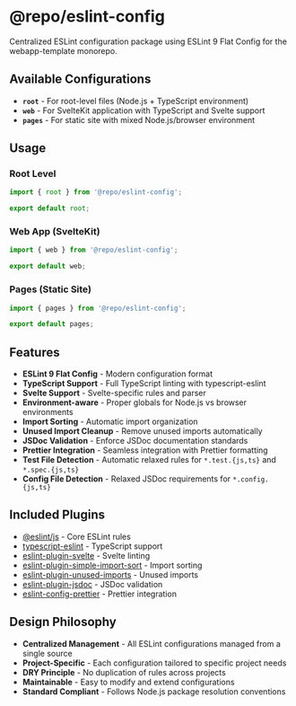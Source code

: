 # @repo/eslint-config

Centralized ESLint configuration package using ESLint 9 Flat Config for the webapp-template monorepo.

## Available Configurations

- **`root`** - For root-level files (Node.js + TypeScript environment)
- **`web`** - For SvelteKit application with TypeScript and Svelte support
- **`pages`** - For static site with mixed Node.js/browser environment

## Usage

### Root Level

```js
import { root } from '@repo/eslint-config';

export default root;
```

### Web App (SvelteKit)

```js
import { web } from '@repo/eslint-config';

export default web;
```

### Pages (Static Site)

```js
import { pages } from '@repo/eslint-config';

export default pages;
```

## Features

- **ESLint 9 Flat Config** - Modern configuration format
- **TypeScript Support** - Full TypeScript linting with typescript-eslint
- **Svelte Support** - Svelte-specific rules and parser
- **Environment-aware** - Proper globals for Node.js vs browser environments
- **Import Sorting** - Automatic import organization
- **Unused Import Cleanup** - Remove unused imports automatically
- **JSDoc Validation** - Enforce JSDoc documentation standards
- **Prettier Integration** - Seamless integration with Prettier formatting
- **Test File Detection** - Automatic relaxed rules for `*.test.{js,ts}` and `*.spec.{js,ts}`
- **Config File Detection** - Relaxed JSDoc requirements for `*.config.{js,ts}`

## Included Plugins

- [@eslint/js](https://www.npmjs.com/package/@eslint/js) - Core ESLint rules
- [typescript-eslint](https://typescript-eslint.io/) - TypeScript support
- [eslint-plugin-svelte](https://github.com/sveltejs/eslint-plugin-svelte) - Svelte linting
- [eslint-plugin-simple-import-sort](https://github.com/lydell/eslint-plugin-simple-import-sort) - Import sorting
- [eslint-plugin-unused-imports](https://github.com/sweepline/eslint-plugin-unused-imports) - Unused imports
- [eslint-plugin-jsdoc](https://github.com/gajus/eslint-plugin-jsdoc) - JSDoc validation
- [eslint-config-prettier](https://github.com/prettier/eslint-config-prettier) - Prettier integration

## Design Philosophy

- **Centralized Management** - All ESLint configurations managed from a single source
- **Project-Specific** - Each configuration tailored to specific project needs
- **DRY Principle** - No duplication of rules across projects
- **Maintainable** - Easy to modify and extend configurations
- **Standard Compliant** - Follows Node.js package resolution conventions
